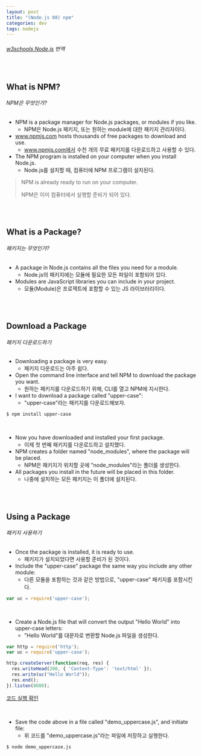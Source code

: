```yaml
---
layout: post
title: "(Node.js 08) npm"
categories: dev
tags: nodejs
---
```


###### [w3schools Node.js](https://www.w3schools.com/nodejs/) 번역

<br>

## What is NPM?

###### NPM은 무엇인가?

- NPM is a package manager for Node.js packages, or modules if you like.
  - NPM은 Node.js 패키지, 또는 원하는 module에 대한 패키지 관리자이다.
- www.npmjs.com hosts thousands of free packages to download and use.
  - www.npmjs.com에서 수천 개의 무료 패키지를 다운로드하고 사용할 수 있다.
- The NPM program is installed on your computer when you install Node.js.
  - Node.js를 설치할 때, 컴퓨터에 NPM 프로그램이 설치된다.

> NPM is already ready to run on your computer.
>
> NPM은 이미 컴퓨터에서 실행할 준비가 되어 있다.

<br>

<br>

## What is a Package?

###### 패키지는 무엇인가?

- A package in Node.js contains all the files you need for a module.
  - Node.js의 패키지에는 모듈에 필요한 모든 파일이 포함되어 있다.
- Modules are JavaScript libraries you can include in your project.
  - 모듈(Module)은 프로젝트에 포함할 수 있는 JS 라이브러리이다.

<br>

<br>

## Download a Package

###### 패키지 다운로드하기

- Downloading a package is very easy.
  - 패키지 다운로드는 아주 쉽다.
- Open the command line interface and tell NPM to download the package you want.
  - 원하는 패키지를 다운로드하기 위해, CLI를 열고 NPM에 지시한다.
- I want to download a package called "upper-case":
  - "upper-case"라는 패키지를 다운로드해보자.

```bash
$ npm install upper-case
```

<br>

- Now you have downloaded and installed your first package.
  - 이제 첫 번째 패키지를 다운로드하고 설치했다.
- NPM creates a folder named "node_modules", where the package will be placed.
  - NPM은 패키지가 위치할 곳에 "node_modules"라는 폴더를 생성한다.
- All packages you install in the future will be placed in this folder.
  - 나중에 설치하는 모든 패키지는 이 폴더에 설치된다.

<br>

<br>

## Using a Package

###### 패키지 사용하기

- Once the package is installed, it is ready to use.
  - 패키지가 설치되었다면 사용할 준비가 된 것이다.
- Include the "upper-case" package the same way you include any other module:
  - 다른 모듈을 포함하는 것과 같은 방법으로, "upper-case" 패키지를 포함시킨다.

```js
var uc = require('upper-case');
```

<br>

- Create a Node.js file that will convert the output "Hello World" into upper-case letters:
  - "Hello World"를 대문자로 변환할 Node.js 파일을 생성한다.

```js
var http = require('http');
var uc = require('upper-case');

http.createServer(function(req, res) {
  res.writeHead(200, { 'Content-Type': 'text/html' });
  res.write(uc("Hello World"));
  res.end();
}).listen(8080);
```

[코드 실행 확인](https://www.w3schools.com/nodejs/shownodejs.asp?filename=demo_uppercase)

<br>

- Save the code above in a file called "demo_uppercase.js", and initiate file:
  - 위 코드를 "demo_uppercase.js"라는 파일에 저장하고 실행한다.

```bash
$ node demo_uppercase.js
```

<br>

<br>

